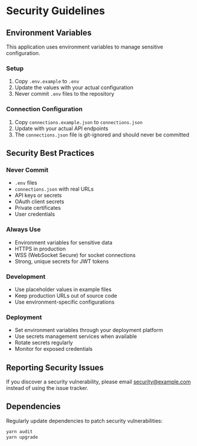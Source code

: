 # Security Guidelines

## Environment Variables

This application uses environment variables to manage sensitive configuration. 

### Setup
1. Copy `.env.example` to `.env`
2. Update the values with your actual configuration
3. Never commit `.env` files to the repository

### Connection Configuration
1. Copy `connections.example.json` to `connections.json`
2. Update with your actual API endpoints
3. The `connections.json` file is git-ignored and should never be committed

## Security Best Practices

### Never Commit
- `.env` files
- `connections.json` with real URLs
- API keys or secrets
- OAuth client secrets
- Private certificates
- User credentials

### Always Use
- Environment variables for sensitive data
- HTTPS in production
- WSS (WebSocket Secure) for socket connections
- Strong, unique secrets for JWT tokens

### Development
- Use placeholder values in example files
- Keep production URLs out of source code
- Use environment-specific configurations

### Deployment
- Set environment variables through your deployment platform
- Use secrets management services when available
- Rotate secrets regularly
- Monitor for exposed credentials

## Reporting Security Issues

If you discover a security vulnerability, please email security@example.com instead of using the issue tracker.

## Dependencies

Regularly update dependencies to patch security vulnerabilities:
```bash
yarn audit
yarn upgrade
```